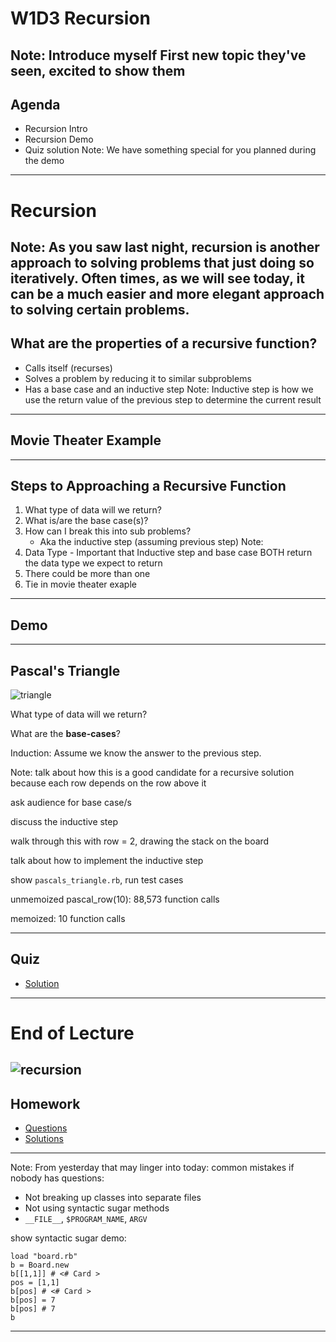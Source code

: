 # W1D3 Recursion
Note: 
Introduce myself
First new topic they've seen, excited to show them 
---
## Agenda
* Recursion Intro 
* Recursion Demo
* Quiz solution
Note: 
We have something special for you planned during the demo 
---
# Recursion
Note: 
As you saw last night, recursion is another approach to solving problems that just doing so iteratively. Often times, as we will see today, it can be a much easier and more elegant approach to solving certain problems. 
---
## What are the properties of a recursive function?
* Calls itself (recurses)
* Solves a problem by reducing it to similar subproblems
* Has a base case and an inductive step
Note: Inductive step is how we use the return value of the previous step to determine the current result
---
## Movie Theater Example
---
## Steps to Approaching a Recursive Function
1. What type of data will we return? 
2. What is/are the base case(s)? 
3. How can I break this into sub problems? 
    * Aka the inductive step (assuming previous step)
Note: 
1. Data Type - Important that Inductive step and base case BOTH return the data type we expect to return 
2. There could be more than one 
3. Tie in movie theater exaple 
---
## Demo

---

## Pascal's Triangle

![triangle](http://www.dbriers.com/tutorials/wp-content/uploads/2010/02/pascal.gif)

What type of data will we return?

What are the **base-cases**?

Induction: Assume we know the answer to the previous step.

Note:
talk about how this is a good candidate for a recursive solution because each row depends on the row above it

ask audience for base case/s

discuss the inductive step

walk through this with row = 2, drawing the stack on the board

talk about how to implement the inductive step

show `pascals_triangle.rb`, run test cases

unmemoized pascal_row(10): 88,573 function calls

memoized: 10 function calls

---

## Quiz

* [Solution](https://github.com/appacademy/daily-quiz/blob/master/ruby/w1d3.md)

---

# End of Lecture
![recursion](https://media.giphy.com/media/xlTwaFb20TVjW/giphy.gif)
---

## Homework

* [Questions](https://github.com/appacademy/curriculum/blob/master/ruby/homeworks/recursion/README.md)
* [Solutions](https://github.com/appacademy/curriculum/blob/master/ruby/homeworks/recursion/solution.rb)

---
Note:
From yesterday that may linger into today:
common mistakes if nobody has questions:
* Not breaking up classes into separate files
* Not using syntactic sugar methods
* `__FILE__`, `$PROGRAM_NAME`, `ARGV`

show syntactic sugar demo:
```
load "board.rb"
b = Board.new
b[[1,1]] # <# Card >
pos = [1,1]
b[pos] # <# Card >
b[pos] = 7
b[pos] # 7
b
```
---